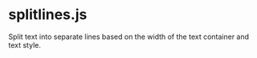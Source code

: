 # splitlines.js
Split text into separate lines based on the width of the text container and text style.
